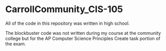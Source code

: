 # CarrollCommunity_CIS-105

All of the code in this repository was written in high school.

The blockbuster code was not written during my course at the community college
but for the AP Computer Science Principles Create task portion of the exam.
